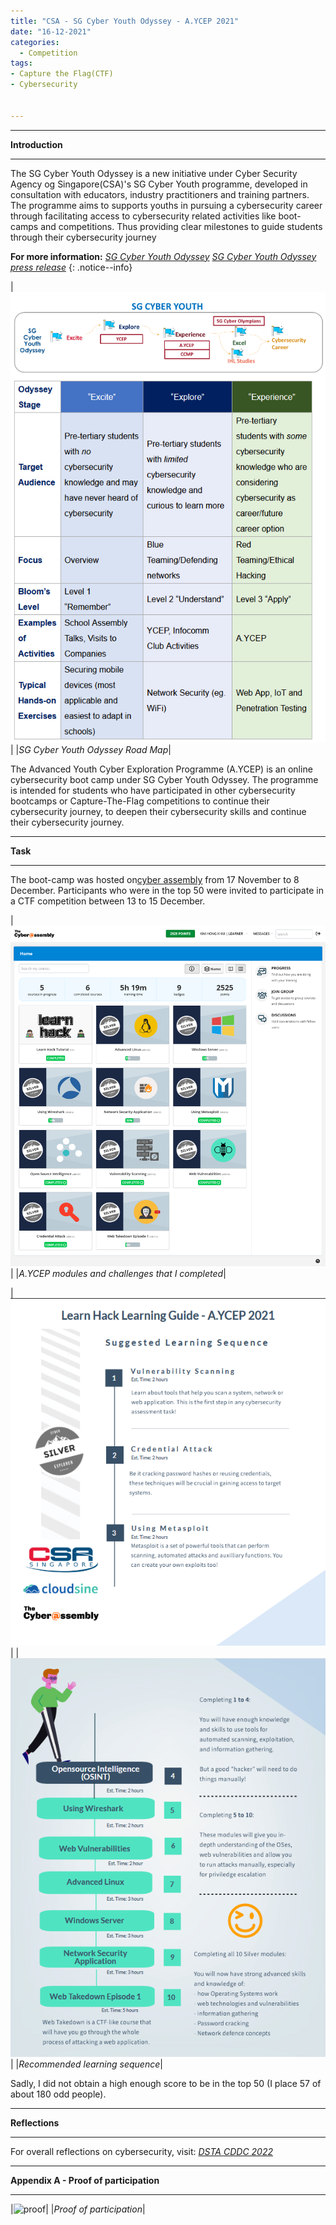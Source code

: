 ```yaml
---
title: "CSA - SG Cyber Youth Odyssey - A.YCEP 2021"
date: "16-12-2021"
categories:
  - Competition
tags:
- Capture the Flag(CTF)
- Cybersecurity


---
```


***

<strong>Introduction</strong>

***

The SG Cyber Youth Odyssey is a new initiative under Cyber Security Agency og Singapore(CSA)'s SG Cyber Youth programme, developed in consultation with educators, industry practitioners and training partners. The programme aims to  supports youths in pursuing a cybersecurity career through facilitating access to cybersecurity related activities like boot-camps and competitions. Thus providing clear milestones to guide students through their cybersecurity journey

**For more information:**
<cite><a href="https://www.csa.gov.sg/sgcyberyouthodyssey">SG Cyber Youth Odyssey</a></cite>
<cite><a href="https://www.csa.gov.sg/News/Press-Releases/sg-cyber-youth-odyssey">SG Cyber Youth Odyssey press release</a></cite>
{: .notice--info}

|![RoadMap](/assets/images/CTF-AYCEP-2021/CyberYouth.png)|
|<em>SG Cyber Youth Odyssey Road Map</em>|

The Advanced Youth Cyber Exploration Programme (A.YCEP) is an online cybersecurity boot camp under SG Cyber Youth Odyssey. The programme is intended for students who have participated in other cybersecurity bootcamps or Capture-The-Flag competitions to continue their cybersecurity journey, to deepen their cybersecurity skills and continue their cybersecurity journey.

***

<strong>Task</strong>

***

The boot-camp was hosted on<a href="https://www.cyberassembly.co/">cyber assembly</a> from 17 November to 8 December. Participants who were in the top 50 were invited to participate in a CTF competition between 13 to 15 December.

|![RoadMap](/assets/images/CTF-AYCEP-2021/Task.png)|
|<em>A.YCEP modules and challenges that I completed</em>|

|![Learning Road Map](/assets/images/CTF-AYCEP-2021/LP-1.png)|
|![Learning Road Map](/assets/images/CTF-AYCEP-2021/LP-2.png)|
|<em>Recommended learning sequence</em>|

Sadly, I did not obtain a high enough score to be in the top 50 (I place 57 of about 180 odd people).

***

<strong>Reflections</strong>

***

For overall reflections on cybersecurity, visit:
<cite><a href="https://khkhiu.github.io/competition/CTF_DSTA-CDDC-2022/">DSTA CDDC 2022</a></cite>

***

<strong>Appendix A - Proof of participation </strong>

***

|![proof](/assets/images/CTF-AYCEP-2021/Khiu-Kim-Hong-AYCEP-cert.png)|
|<em>Proof of participation</em>|